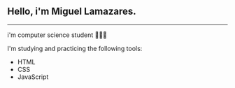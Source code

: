 ## Hello, i'm Miguel Lamazares.
---
i'm computer science student 🧑🏻‍💻

I'm studying and practicing the following tools:
* HTML
* CSS
* JavaScript
